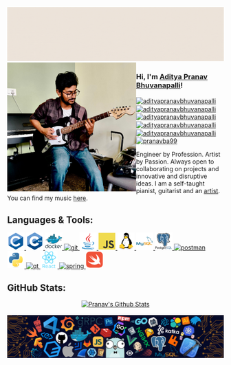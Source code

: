 <img src="https://github.com/adityapranavbhuvanapalli/adityapranavbhuvanapalli/blob/main/EatSleepCodeRepeatBanner.gif">

<img align="left" width="300" height="300" alt="Aditya Pranav Bhuvanapalli" src="https://github.com/adityapranavbhuvanapalli/adityapranavbhuvanapalli/blob/main/AdityaPranavBhuvanapalli.png"/>

### Hi, I'm <a href="https://www.linkedin.com/in/adityapranavbhuvanapalli" target="_blank">Aditya Pranav Bhuvanapalli</a>!

<p align="left">
<a href="https://linkedin.com/in/adityapranavbhuvanapalli" target="blank"><img align="center" src="https://raw.githubusercontent.com/rahuldkjain/github-profile-readme-generator/master/src/images/icons/Social/linked-in-alt.svg" alt="adityapranavbhuvanapalli" height="30" width="40" /></a>
<a href="https://fb.com/adityapranavbhuvanapalli" target="blank"><img align="center" src="https://raw.githubusercontent.com/rahuldkjain/github-profile-readme-generator/master/src/images/icons/Social/facebook.svg" alt="adityapranavbhuvanapalli" height="30" width="40" /></a>
<a href="https://instagram.com/adityapranavbhuvanapalli" target="blank"><img align="center" src="https://raw.githubusercontent.com/rahuldkjain/github-profile-readme-generator/master/src/images/icons/Social/instagram.svg" alt="adityapranavbhuvanapalli" height="30" width="40" /></a>
<a href="https://www.youtube.com/c/adityapranavbhuvanapalli" target="blank"><img align="center" src="https://raw.githubusercontent.com/rahuldkjain/github-profile-readme-generator/master/src/images/icons/Social/youtube.svg" alt="adityapranavbhuvanapalli" height="30" width="40" /></a>
<a href="https://www.leetcode.com/adityapranavbhuvanapalli" target="blank"><img align="center" src="https://raw.githubusercontent.com/rahuldkjain/github-profile-readme-generator/master/src/images/icons/Social/leet-code.svg" alt="adityapranavbhuvanapalli" height="30" width="40" /></a>
<a href="https://www.hackerrank.com/pranavba99" target="blank"><img align="center" src="https://raw.githubusercontent.com/rahuldkjain/github-profile-readme-generator/master/src/images/icons/Social/hackerrank.svg" alt="pranavba99" height="30" width="40" /></a>
</p>

Engineer by Profession. Artist by Passion. Always open to collaborating on projects and innovative and disruptive ideas. I am a self-taught pianist, guitarist and an [artist](https://www.instagram.com/aidenpaulbrewmann). You can find my music [here](https://www.instagram.com/adityapranavbhuvanapalli/).

## Languages & Tools:
<p align="left"> <a href="https://www.cprogramming.com/" target="_blank" rel="noreferrer"> <img src="https://raw.githubusercontent.com/devicons/devicon/master/icons/c/c-original.svg" alt="c" width="40" height="40"/> </a> <a href="https://www.w3schools.com/cpp/" target="_blank" rel="noreferrer"> <img src="https://raw.githubusercontent.com/devicons/devicon/master/icons/cplusplus/cplusplus-original.svg" alt="cplusplus" width="40" height="40"/> </a> <a href="https://www.docker.com/" target="_blank" rel="noreferrer"> <img src="https://raw.githubusercontent.com/devicons/devicon/master/icons/docker/docker-original-wordmark.svg" alt="docker" width="40" height="40"/> </a> <a href="https://git-scm.com/" target="_blank" rel="noreferrer"> <img src="https://www.vectorlogo.zone/logos/git-scm/git-scm-icon.svg" alt="git" width="40" height="40"/> </a> <a href="https://www.java.com" target="_blank" rel="noreferrer"> <img src="https://raw.githubusercontent.com/devicons/devicon/master/icons/java/java-original.svg" alt="java" width="40" height="40"/> </a> <a href="https://developer.mozilla.org/en-US/docs/Web/JavaScript" target="_blank" rel="noreferrer"> <img src="https://raw.githubusercontent.com/devicons/devicon/master/icons/javascript/javascript-original.svg" alt="javascript" width="40" height="40"/> </a> <a href="https://www.linux.org/" target="_blank" rel="noreferrer"> <img src="https://raw.githubusercontent.com/devicons/devicon/master/icons/linux/linux-original.svg" alt="linux" width="40" height="40"/> </a> <a href="https://www.mysql.com/" target="_blank" rel="noreferrer"> <img src="https://raw.githubusercontent.com/devicons/devicon/master/icons/mysql/mysql-original-wordmark.svg" alt="mysql" width="40" height="40"/> </a> <a href="https://www.postgresql.org" target="_blank" rel="noreferrer"> <img src="https://raw.githubusercontent.com/devicons/devicon/master/icons/postgresql/postgresql-original-wordmark.svg" alt="postgresql" width="40" height="40"/> </a> <a href="https://postman.com" target="_blank" rel="noreferrer"> <img src="https://www.vectorlogo.zone/logos/getpostman/getpostman-icon.svg" alt="postman" width="40" height="40"/> </a> <a href="https://www.python.org" target="_blank" rel="noreferrer"> <img src="https://raw.githubusercontent.com/devicons/devicon/master/icons/python/python-original.svg" alt="python" width="40" height="40"/> </a> <a href="https://www.qt.io/" target="_blank" rel="noreferrer"> <img src="https://upload.wikimedia.org/wikipedia/commons/0/0b/Qt_logo_2016.svg" alt="qt" width="40" height="40"/> </a> <a href="https://reactjs.org/" target="_blank" rel="noreferrer"> <img src="https://raw.githubusercontent.com/devicons/devicon/master/icons/react/react-original-wordmark.svg" alt="react" width="40" height="40"/> </a> <a href="https://spring.io/" target="_blank" rel="noreferrer"> <img src="https://www.vectorlogo.zone/logos/springio/springio-icon.svg" alt="spring" width="40" height="40"/> </a> <a href="https://developer.apple.com/swift/" target="_blank" rel="noreferrer"> <img src="https://raw.githubusercontent.com/devicons/devicon/master/icons/swift/swift-original.svg" alt="swift" width="40" height="40"/> </a> </p>

## GitHub Stats:
<div>
  <div align="center">
    <a href="#"><img alt="Pranav's Github Stats" src="https://github-readme-stats.vercel.app/api?username=adityapranavbhuvanapalli&show_icons=true&include_all_commits=true&count_private=true&theme=react&hide_border=true&bg_color=0D1117&title_color=5ce1e6&icon_color=5ce1e6" height="200"/></a>
    
  </div>
</div>



<!-- <p align="left"> <img src="https://komarev.com/ghpvc/?username=adityapranavbhuvanapalli&label=Profile%20views&color=0e75b6&style=flat" alt="adityapranavbhuvanapalli" /> </p>

<p align="left"> <a href="https://github.com/ryo-ma/github-profile-trophy"><img src="https://github-profile-trophy.vercel.app/?username=adityapranavbhuvanapalli" alt="adityapranavbhuvanapalli" /></a> </p>


<p><img align="left" src="https://github-readme-stats.vercel.app/api/top-langs?username=adityapranavbhuvanapalli&show_icons=true&locale=en&layout=compact" alt="adityapranavbhuvanapalli" /></p>

<p>&nbsp;<img align="center" src="https://github-readme-stats.vercel.app/api?username=adityapranavbhuvanapalli&show_icons=true&locale=en" alt="adityapranavbhuvanapalli" /></p> -->

<!-- <p><img align="center" src="https://github-readme-streak-stats.herokuapp.com/?user=adityapranavbhuvanapalli&" alt="adityapranavbhuvanapalli" /></p> -->

<br />
<img src="https://github.com/adityapranavbhuvanapalli/adityapranavbhuvanapalli/blob/main/endbanner.png">
